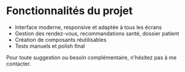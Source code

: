 # Fonctionnalités du projet

- Interface moderne, responsive et adaptée à tous les écrans
- Gestion des rendez-vous, recommandations santé, dossier patient
- Création de composants réutilisables
- Tests manuels et polish final

Pour toute suggestion ou besoin complémentaire, n'hésitez pas à me contacter.
